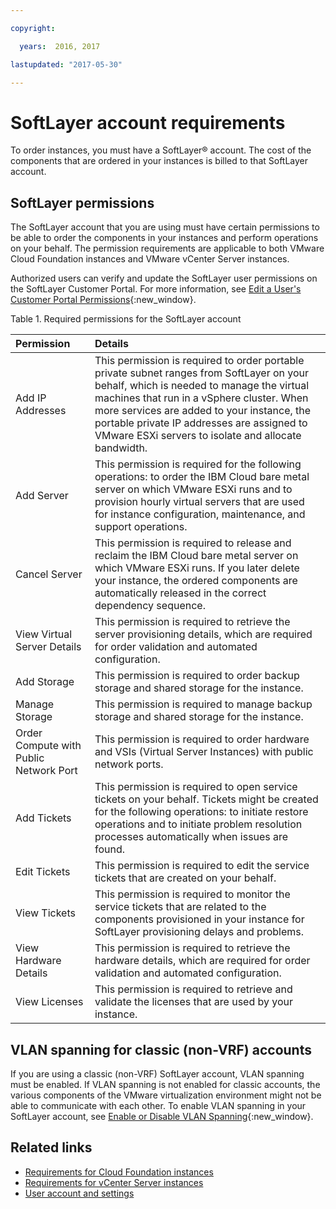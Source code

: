 ```yaml
---

copyright:

  years:  2016, 2017

lastupdated: "2017-05-30"

---
```


# SoftLayer account requirements

To order instances, you must have a SoftLayer® account. The cost of the components that are ordered in your instances is billed to that SoftLayer account.

## SoftLayer permissions

The SoftLayer account that you are using must have certain permissions to be able to order the components in your instances and perform operations on your behalf. The permission requirements are applicable to both VMware Cloud Foundation instances and VMware vCenter Server instances.

Authorized users can verify and update the SoftLayer user permissions on the SoftLayer Customer Portal. For more information, see [Edit a User's Customer Portal Permissions](https://knowledgelayer.softlayer.com/procedure/edit-users-customer-portal-permissions){:new_window}.

Table 1. Required permissions for the SoftLayer account

| Permission         | Details                                 |
|:-------------------|:----------------------------------------|
| Add IP Addresses | This permission is required to order portable private subnet ranges from SoftLayer on your behalf, which is  needed to manage the virtual machines that run in a vSphere cluster. When more services are added to your instance, the portable private IP addresses are assigned to VMware ESXi servers to isolate and allocate bandwidth. |
| Add Server | This permission is required for the following operations: to order the IBM Cloud bare metal server on which VMware ESXi runs and to provision hourly virtual servers that are used for instance configuration, maintenance, and support operations. |
| Cancel Server | This permission is required to release and reclaim the IBM Cloud bare metal server on which VMware ESXi runs. If you later delete your instance, the ordered components are automatically released in the correct dependency sequence. |
| View Virtual Server Details | This permission is required to retrieve the server provisioning details, which are required for order validation and automated configuration. |
| Add Storage | This permission is required to order backup storage and shared storage for the instance. |
| Manage Storage | This permission is required to manage backup storage and shared storage for the instance. |
| Order Compute with  Public Network Port | This permission is required to order hardware and VSIs (Virtual Server Instances) with public network ports. |
| Add Tickets | This permission is required to open service tickets on your behalf. Tickets might be created for the following operations: to initiate restore operations and to initiate problem resolution processes automatically when issues are found. |
| Edit Tickets | This permission is required to edit the service tickets that are created on your behalf. |
| View Tickets | This permission is required to monitor the service tickets that are related to the components provisioned in your instance for SoftLayer provisioning delays and problems. |
| View Hardware Details | This permission is required to retrieve the hardware details, which are required for order validation and    automated configuration. |
| View Licenses | This permission is required to retrieve and validate the licenses that are used by your instance. |

## VLAN spanning for classic (non-VRF) accounts

If you are using a classic (non-VRF) SoftLayer account, VLAN spanning must be enabled. If VLAN spanning is not enabled for classic accounts, the various components of the VMware virtualization environment might not be able to communicate with each other. To enable VLAN spanning in your SoftLayer account, see [Enable or Disable VLAN Spanning](https://knowledgelayer.softlayer.com/procedure/enable-or-disable-vlan-spanning){:new_window}.

## Related links

* [Requirements for Cloud Foundation instances](../sddc/sd_planning.html)
* [Requirements for vCenter Server instances](../vcenter/vc_planning.html)
* [User account and settings](useraccount.html)
